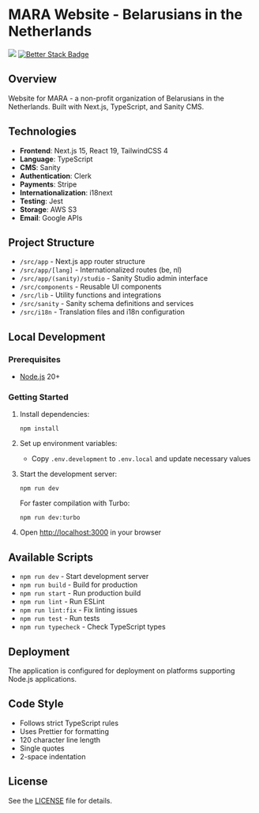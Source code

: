 # MARA Website - Belarusians in the Netherlands

![](https://api.checklyhq.com/v1/badges/checks/c0e712fd-886e-4831-ba67-578b1f84879e?style=flat&theme=default&responseTime=true)
[![Better Stack Badge](https://uptime.betterstack.com/status-badges/v1/monitor/vmid.svg)](https://uptime.betterstack.com/?utm_source=status_badge)

## Overview

Website for MARA - a non-profit organization of Belarusians in the Netherlands. Built with Next.js, TypeScript, and Sanity CMS.

## Technologies

- **Frontend**: Next.js 15, React 19, TailwindCSS 4
- **Language**: TypeScript
- **CMS**: Sanity
- **Authentication**: Clerk
- **Payments**: Stripe
- **Internationalization**: i18next
- **Testing**: Jest
- **Storage**: AWS S3
- **Email**: Google APIs

## Project Structure

- `/src/app` - Next.js app router structure
- `/src/app/[lang]` - Internationalized routes (be, nl)
- `/src/app/(sanity)/studio` - Sanity Studio admin interface
- `/src/components` - Reusable UI components
- `/src/lib` - Utility functions and integrations
- `/src/sanity` - Sanity schema definitions and services
- `/src/i18n` - Translation files and i18n configuration

## Local Development

### Prerequisites

* [Node.js](https://nodejs.org/en/) 20+

### Getting Started

1. Install dependencies:
   ```
   npm install
   ```

2. Set up environment variables:
   - Copy `.env.development` to `.env.local` and update necessary values

3. Start the development server:
   ```
   npm run dev
   ```
   
   For faster compilation with Turbo:
   ```
   npm run dev:turbo
   ```

4. Open [http://localhost:3000](http://localhost:3000) in your browser

## Available Scripts

- `npm run dev` - Start development server
- `npm run build` - Build for production
- `npm run start` - Run production build
- `npm run lint` - Run ESLint
- `npm run lint:fix` - Fix linting issues
- `npm run test` - Run tests
- `npm run typecheck` - Check TypeScript types

## Deployment

The application is configured for deployment on platforms supporting Node.js applications.

## Code Style

- Follows strict TypeScript rules
- Uses Prettier for formatting
- 120 character line length
- Single quotes
- 2-space indentation

## License

See the [LICENSE](LICENSE) file for details.